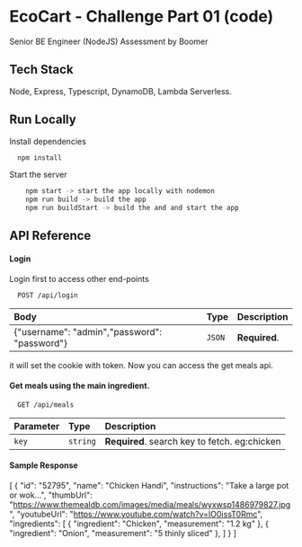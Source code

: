 
# EcoCart - Challenge Part 01 (code)

Senior BE Engineer (NodeJS) Assessment by Boomer




## Tech Stack

Node, Express, Typescript, DynamoDB, Lambda Serverless.


## Run Locally

Install dependencies

```bash
  npm install
```

Start the server

```bash
    npm start -> start the app locally with nodemon
    npm run build -> build the app
    npm run buildStart -> build the and and start the app
```


## API Reference

#### Login
Login first to access other end-points


```http
  POST /api/login
```

| Body                                       | Type   | Description       |
| :----------------------------------------- | :----- | ------------------|
|{"username": "admin","password": "password"}| `JSON` | **Required**.     |

it will set the cookie with token. Now you can access the get meals api.

#### Get meals using the main ingredient.

```http
  GET /api/meals
```
| Parameter | Type     | Description                                   |
| :-------- | :------- | :-------------------------------------------- |
| `key`     | `string` | **Required**. search key to fetch. eg:chicken |

#### Sample Response
[
    {
        "id": "52795",
        "name": "Chicken Handi",
        "instructions": "Take a large pot or wok...",
        "thumbUrl": "https://www.themealdb.com/images/media/meals/wyxwsp1486979827.jpg",
        "youtubeUrl": "https://www.youtube.com/watch?v=IO0issT0Rmc",
        "ingredients": [
            {
                "ingredient": "Chicken",
                "measurement": "1.2 kg"
            },
            {
                "ingredient": "Onion",
                "measurement": "5 thinly sliced"
            },
        ]
    }
]

